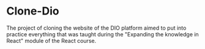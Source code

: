 # Clone-Dio
The project of cloning the website of the DIO platform aimed to put into practice everything that was taught during the "Expanding the knowledge in React" module of the React course.
